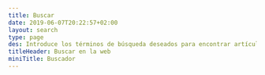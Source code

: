```yaml
---
title: Buscar
date: 2019-06-07T20:22:57+02:00
layout: search
type: page
des: Introduce los términos de búsqueda deseados para encontrar artículos publicados en el blog.
titleHeader: Buscar en la web
miniTitle: Buscador
---
```



